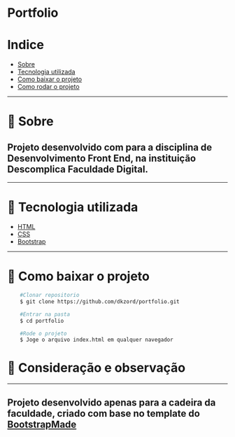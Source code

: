 # Portfolio

# Indice
- [Sobre](#-sobre)
- [Tecnologia utilizada](#-tecnologia-utilizada)
- [Como baixar o projeto](#-como-baixar-o-projeto)
- [Como rodar o projeto](#-como-rodar-o-projeto)

---
# 📜 Sobre

Projeto desenvolvido com para a disciplina de Desenvolvimento Front End, na instituição Descomplica Faculdade Digital. 
---

---
# 📘 Tecnologia utilizada

- [HTML](https://www.w3schools.com/html)
- [CSS](https://www.w3schools.com/css/)
- [Bootstrap](https://getbootstrap.com)
---

# 📁 Como baixar o projeto
```bash
    #Clonar repositorio
    $ git clone https://github.com/dkzord/portfolio.git

    #Entrar na pasta
    $ cd portfolio

    #Rode o projeto
    $ Joge o arquivo index.html em qualquer navegador
```

# 📘 Consideração e observação
---
Projeto desenvolvido apenas para a cadeira da faculdade, criado com base no template do [BootstrapMade](https://bootstrapmade.com/free-html-bootstrap-template-my-resume/)
---